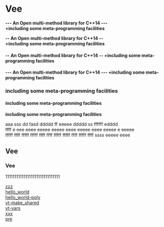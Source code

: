 # Vee



**---  An Open multi-method library for C++14 ---  
     +including some meta-programming facilities**  
  
**--  An Open multi-method library for C++14 --**  
**+including some meta-programming facilities**  

#### --  An Open multi-method library for C++14 -- +including some meta-programming facilities
#### ---  An Open multi-method library for C++14 --- +including some meta-programming facilities


### including some meta-programming facilities
#### including some meta-programming facilities
**including some meta-programming facilities**



aaa sss dd fasd  ddddd ff eeeee ddddd ss ffffff edddd  
ffff e  eee eeee eeeee eeeee eeee eeeee eeee eeeee e eeeee  
fffff ffff fffff fffff ffff ffff fffff fffff ffff fffff ffff ssss eeeee eeee

## Vee

### Vee

111111111111111111111111111111

[zzz](zzz.md)  
[hello_world](hello_world.md)  
[hello_world-poly](hello_world-poly.md)  
[vt-make_shared](vt-make_shared.md)  
[vt-vars](vt-vars.md)  
[xxx](xxx.md)  
[pre](pre.md)  

